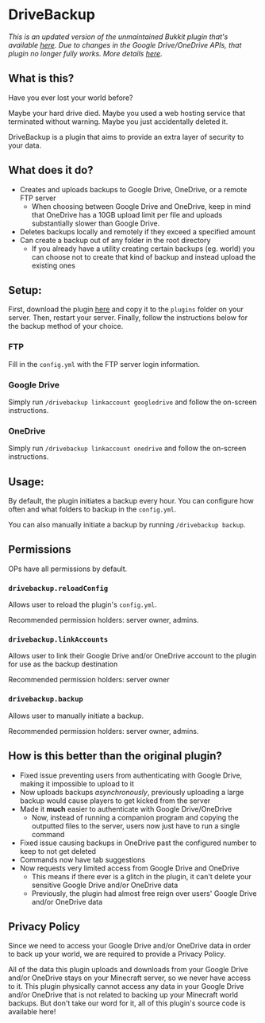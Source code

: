 # DriveBackup

*This is an updated version of the unmaintained Bukkit plugin that's available [here](https://dev.bukkit.org/projects/drivebackup). Due to changes in the Google Drive/OneDrive APIs, that plugin no longer fully works. More details [here](https://github.com/MaxMaeder/DriveBackup#how-is-this-better-than-the-original-plugin).*

## What is this?
Have you ever lost your world before?

Maybe your hard drive died. Maybe you used a web hosting service that terminated without warning. Maybe you just accidentally deleted it.

DriveBackup is a plugin that aims to provide an extra layer of security to your data.

## What does it do?
- Creates and uploads backups to Google Drive, OneDrive, or a remote FTP server
  - When choosing between Google Drive and OneDrive, keep in mind that OneDrive has a 10GB upload limit per file and uploads substantially slower than Google Drive.
- Deletes backups locally and remotely if they exceed a specified amount
- Can create a backup out of any folder in the root directory
  - If you already have a utility creating certain backups (eg. world) you can choose not to create that kind of backup and instead upload the existing ones

## Setup:
First, download the plugin [here](https://github.com/MaxMaeder/DriveBackup/releases) and copy it to the `plugins` folder on your server. Then, restart your server. Finally, follow the instructions below for the backup method of your choice.

### FTP
Fill in the `config.yml` with the FTP server login information.

### Google Drive
Simply run `/drivebackup linkaccount googledrive` and follow the on-screen instructions.

### OneDrive
Simply run `/drivebackup linkaccount onedrive` and follow the on-screen instructions.

## Usage:
By default, the plugin initiates a backup every hour. You can configure how often and what folders to backup in the `config.yml`.

You can also manually initiate a backup by running `/drivebackup backup`.

## Permissions
OPs have all permissions by default.

### `drivebackup.reloadConfig`
Allows user to reload the plugin's `config.yml`.

Recommended permission holders: server owner, admins.

### `drivebackup.linkAccounts`
Allows user to link their Google Drive and/or OneDrive account to the plugin for use as the backup destination

Recommended permission holders: server owner

### `drivebackup.backup`
Allows user to manually initiate a backup.

Recommended permission holders: server owner, admins.

## How is this better than the original plugin?
- Fixed issue preventing users from authenticating with Google Drive, making it impossible to upload to it
- Now uploads backups *asynchronously*, previously uploading a large backup would cause players to get kicked from the server
- Made it **much** easier to authenticate with Google Drive/OneDrive
  - Now, instead of running a companion program and copying the outputted files to the server, users now just have to run a single command
- Fixed issue causing backups in OneDrive past the configured number to keep to not get deleted
- Commands now have tab suggestions
- Now requests very limited access from Google Drive and OneDrive
  - This means if there ever is a glitch in the plugin, it can't delete your sensitive Google Drive and/or OneDrive data
  - Previously, the plugin had almost free reign over users' Google Drive and/or OneDrive data

## Privacy Policy
Since we need to access your Google Drive and/or OneDrive data in order to back up your world, we are required to provide a Privacy Policy.
 
All of the data this plugin uploads and downloads from your Google Drive and/or OneDrive stays on your Minecraft server, so we never have access to it. This plugin physically cannot access any data in your Google Drive and/or OneDrive that is not related to backing up your Minecraft world backups. But don't take our word for it, all of this plugin's source code is available here!
